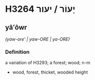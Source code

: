 # H3264 יָעוֹר / יעור

## yâʻôwr

_(yaw-ore' | yaw-ORE | ya-ORE)_

### Definition

a variation of H3293; a forest; wood; n-m

- wood, forest, thicket, wooded height
